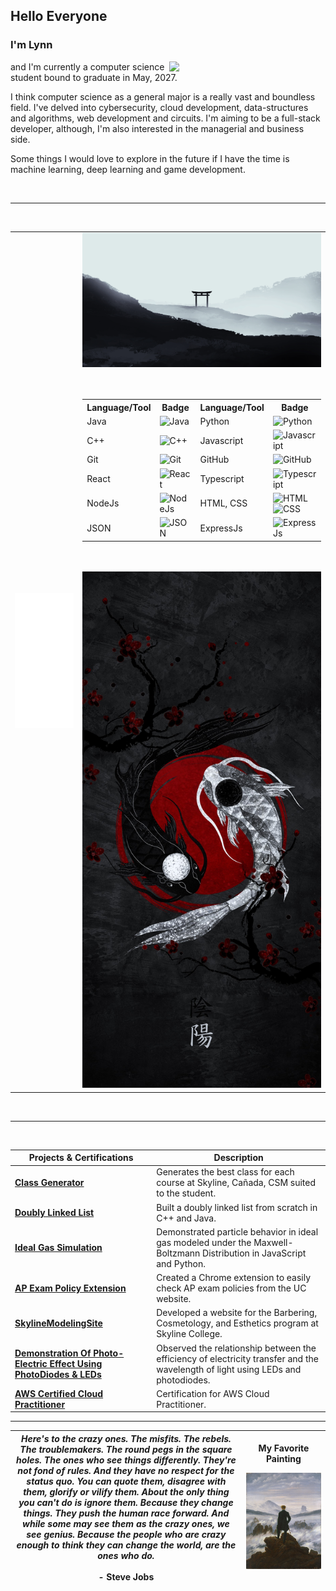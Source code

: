 ## Hello Everyone

### I'm **Lynn** 

<img align= "right" width= "250" src= "https://pa1.narvii.com/6580/8098c6e9207376889eeb0532d9f5a0723c4d73f5_hq.gif"/>

and I'm currently a computer science student bound to graduate in May, 2027. 

I think computer science as a general major is a really vast and boundless field. I've delved into cybersecurity, cloud development,
data-structures and algorithms, web development and circuits. I'm aiming to be a full-stack developer, although, I'm also interested in 
the managerial and business side. 

Some things I would love to explore in the future if I have the time is machine learning, deep learning and
game development.

<br />
<hr />
<br />

<table>
  <tr>
    <td>
      <img src="/github-metrics.svg" alt="Metrics" width="100%">
    </td>
    <td width="60%">
      <img src="/img4.png" alt="Top Image" width="100%">
      <br>
      <br>
      <br>
      <table align="center">
        <tr>
          <th>Language/Tool</th>
          <th>Badge</th>
          <th>Language/Tool</th>
          <th>Badge</th>
        </tr>
        <tr>
          <td>Java</td>
          <td><img src="http://img.shields.io/badge/-Java-F89820?style=flat&logo=java&logoColor=white" alt="Java"></td>
          <td>Python</td>
          <td><img src="https://img.shields.io/badge/-Python-lightblue?style=flat&logo=python&logoColor=black" alt="Python"></td>
        </tr>
        <tr>
          <td>C++</td>
          <td><img src="https://img.shields.io/badge/-C++-blue?style=flat&logo=cplusplus&logoColor=white" alt="C++"></td>
          <td>Javascript</td>
          <td><img src="https://img.shields.io/badge/-Javascript-1a1919?style=flat&logo=javascript&logoColor=c9bb1c" alt="Javascript"></td>
        </tr>
        <tr>
          <td>Git</td>
          <td><img src="https://img.shields.io/badge/-Git-black?style=flat-square&logo=git" alt="Git"></td>
          <td>GitHub</td>
          <td><img src="https://img.shields.io/badge/-GitHub-black?style=flat-square&logo=github" alt="GitHub"></td>
        </tr>
        <tr>
          <td>React</td>
          <td><img src="https://img.shields.io/badge/-React-404040?style=flat&logo=react&logoColor=lightblue" alt="React"></td>
          <td>Typescript</td>
          <td><img src="https://img.shields.io/badge/-Typescript-6dc9c8?style=flat&logo=typescript&logoColor=white" alt="Typescript"></td>
        </tr>
        <tr>
          <td>NodeJs</td>
          <td><img src="https://img.shields.io/badge/-Nodejs-black?style=flat-square&logo=Node.js" alt="NodeJs"></td>
          <td>HTML, CSS</td>
          <td>
            <img src="https://img.shields.io/badge/-HTML5-db5807?style=flat&logo=html5&logoColor=adacac" alt="HTML"> 
            <img src="https://img.shields.io/badge/-CSS-bdbdbd?style=flat&logo=css3&logoColor=086382" alt="CSS">
          </td>
        </tr>
        <tr>
          <td>JSON</td>
          <td><img src="https://img.shields.io/badge/-JSON-black?style=flat-square&logo=json" alt="JSON"></td>
          <td>ExpressJs</td>
          <td><img src="https://img.shields.io/badge/-Express-black?style=flat-square&logo=expressjs" alt="ExpressJs"></td>
        </tr>
      </table>
      <br>
      <br>
      <img src="/img3.jpg" alt="Bot Image" width="100%">
    </td>
  </tr>
</table>

<br />
<hr />
<br />

<!---
<img src="/img3.jpg" alt="Fish" width="25%">

<br />
<br />
<hr />
--->

| **Projects & Certifications**                                                                                                                | **Description**                                                                                                                                                      |
|----------------------------------------------------------------------------------------------------------------------------|----------------------------------------------------------------------------------------------------------------------------------------------------------------------|
| [**Class Generator**](https://github.com/loofsan/Coding-Projects/tree/master/ClassGenerator-master)                         | Generates the best class for each course at Skyline, Cañada, CSM suited to the student.                                                                               |
| [**Doubly Linked List**](https://github.com/loofsan/Coding-Projects/tree/master/DoublyLinkedList-main)                      | Built a doubly linked list from scratch in C++ and Java.                                                                                                             |
| [**Ideal Gas Simulation**](https://lynnparticles.onrender.com/)                       | Demonstrated particle behavior in ideal gas modeled under the Maxwell-Boltzmann Distribution in JavaScript and Python.                                                |
| [**AP Exam Policy Extension**](https://chromewebstore.google.com/detail/uc-ap-exam-policy-checker/lhmkeccgiphdegpelmommddcdlnpoaee?hl=en-US&utm_source=ext_sidebar) | Created a Chrome extension to easily check AP exam policies from the UC website.                                                                                     |
| [**SkylineModelingSite**](https://skylinemodelingbookingsite.onrender.com/)                                                 | Developed a website for the Barbering, Cosmetology, and Esthetics program at Skyline College.                                                                         |
| [**Demonstration Of Photo-Electric Effect Using PhotoDiodes & LEDs**](https://sites.google.com/my.smccd.edu/group11projectportfolio/home) | Observed the relationship between the efficiency of electricity transfer and the wavelength of light using LEDs and photodiodes.                                      |
| [**AWS Certified Cloud Practitioner**](https://www.credly.com/badges/162db95a-cc67-416f-855d-a27b10d3b19e)                   | Certification for AWS Cloud Practitioner.                                                                                                                            |

<hr />

| *Here's to the crazy ones. The misfits. The rebels. The troublemakers. The round pegs in the square holes. The ones who see things differently. They're not fond of rules. And they have no respect for the status quo. You can quote them, disagree with them, glorify or vilify them. About the only thing you can't do is ignore them. Because they change things. They push the human race forward. And while some may see them as the crazy ones, we see genius. Because the people who are crazy enough to think they can change the world, are the ones who do.* <br /> <br />  - Steve Jobs| <p>My Favorite Painting</p> <img src="/img1.jpeg" alt="Painting, Wanderer Above The Sea Of Fogs" width="1000"/>&nbsp; |
|   :---:    |  :---:  | 


<!--
**loofsan/loofsan** is a ✨ _special_ ✨ repository because its `README.md` (this file) appears on your GitHub profile.

Here are some ideas to get you started:

- 🔭 I’m currently working on ...
- 🌱 I’m currently learning ...
- 👯 I’m looking to collaborate on ...
- 🤔 I’m looking for help with ...
- 💬 Ask me about ...
- 📫 How to reach me: ...
- 😄 Pronouns: ...
- ⚡ Fun fact: ...
-->
